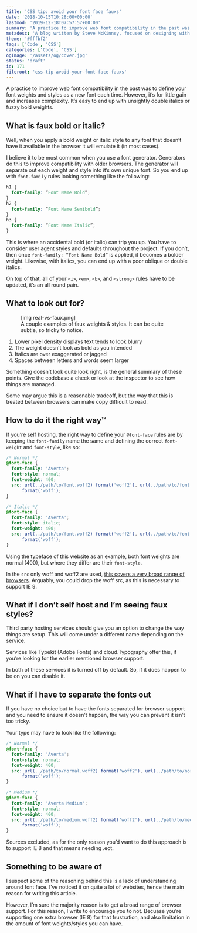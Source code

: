 ```yaml
---
title: 'CSS tip: avoid your font face fauxs'
date: '2018-10-15T10:28:00+00:00'
lastmod: '2019-12-18T07:57:57+00:00'
summary: 'A practice to improve web font compatibility in the past was to define your font weights and styles as a new font each time. However, it’s for little gain and increases complexity. It’s easy to end up with unsightly double italics or fuzzy bold weights.'
metadesc: 'A blog written by Steve McKinney, focused on designing with Illustrator and writing maintainable CSS.'
theme: '#fffbf2'
tags: ['Code', 'CSS']
categories: ['Code', 'CSS']
ogImage: '/assets/og/cover.jpg'
status: 'draft'
id: 171
fileroot: 'css-tip-avoid-your-font-face-fauxs'
---
```


A practice to improve web font compatibility in the past was to define your font weights and styles as a new font each time. However, it’s for little gain and increases complexity. It’s easy to end up with unsightly double italics or fuzzy bold weights.

## What is faux bold or italic?

Well, when you apply a bold weight or italic style to any font that doesn’t have it available in the browser it will emulate it (in most cases).

I believe it to be most common when you use a font generator. Generators do this to improve compatibility with older browsers. The generator will separate out each weight and style into it’s own unique font. So you end up with `font-family` rules looking something like the following:

```css
h1 {
  font-family: “Font Name Bold”;
}
h2 {
  font-family: “Font Name Semibold”;
}
h3 {
  font-family: “Font Name Italic”;
}
```

This is where an accidental bold (or italic) can trip you up. You have to consider user agent styles and defaults throughout the project. If you don’t, then once `font-family: “Font Name Bold”` is applied, it becomes a bolder weight. Likewise, with italics, you can end up with a poor oblique or double italics.

On top of that, all of your `<i>`, `<em>`, `<b>`, and `<strong>` rules have to be updated, it’s an all round pain.

## What to look out for?

<figure>
[img real-vs-faux.png]
<figcaption>A couple examples of faux weights & styles. It can be quite subtle, so tricky to notice.</figcaption>
</figure>

1. Lower pixel density displays text tends to look blurry
2. The weight doesn’t look as bold as you intended
3. Italics are over exaggerated or jagged
4. Spaces between letters and words seem larger

Something doesn’t look quite look right, is the general summary of these points. Give the codebase a check or look at the inspector to see how things are managed.

Some may argue this is a reasonable tradeoff, but the way that this is treated between browsers can make copy difficult to read.

## How to do it the right way™

If you’re self hosting, the right way to define your `@font-face` rules are by keeping the `font-family` name the same and defining the correct `font-weight` and `font-style`, like so:

```css
/* Normal */
@font-face {
  font-family: 'Averta';
  font-style: normal;
  font-weight: 400;
  src: url(../path/to/font.woff2) format('woff2'), url(../path/to/font.woff)
      format('woff');
}

/* Italic */
@font-face {
  font-family: 'Averta';
  font-style: italic;
  font-weight: 400;
  src: url(../path/to/font.woff2) format('woff2'), url(../path/to/font.woff)
      format('woff');
}
```

Using the typeface of this website as an example, both font weights are normal (400), but where they differ are their `font-style`.

In the `src` only woff and woff2 are used, [this covers a very broad range of browsers](https://caniuse.com/#search=woff). Arguably, you could drop the woff src, as this is necessary to support IE 9.

## What if I don’t self host and I’m seeing faux styles?

Third party hosting services should give you an option to change the way things are setup. This will come under a different name depending on the service.

Services like Typekit (Adobe Fonts) and cloud.Typography offer this, if you’re looking for the earlier mentioned browser support.

In both of these services it is turned off by default. So, if it does happen to be on you can disable it.

## What if I have to separate the fonts out

If you have no choice but to have the fonts separated for browser support and you need to ensure it doesn’t happen, the way you can prevent it isn’t too tricky.

Your type may have to look like the following:

```css
/* Normal */
@font-face {
  font-family: 'Averta';
  font-style: normal;
  font-weight: 400;
  src: url(../path/to/normal.woff2) format('woff2'), url(../path/to/normal.woff)
      format('woff');
}

/* Medium */
@font-face {
  font-family: 'Averta Medium';
  font-style: normal;
  font-weight: 400;
  src: url(../path/to/medium.woff2) format('woff2'), url(../path/to/medium.woff)
      format('woff');
}
```

Sources excluded, as for the only reason you’d want to do this approach is to support IE 8 and that means needing .eot.

## Something to be aware of

I suspect some of the reasoning behind this is a lack of understanding around font face. I’ve noticed it on quite a lot of websites, hence the main reason for writing this article.

However, I’m sure the majority reason is to get a broad range of browser support. For this reason, I write to encourage you to not. Becuase you’re supporting one extra browser (IE 8) for that frustration, and also limitation in the amount of font weights/styles you can have.
